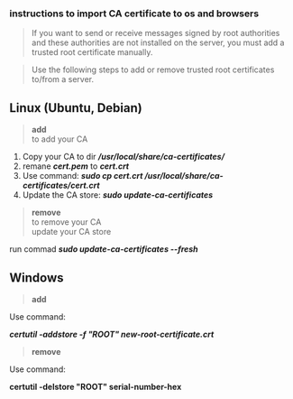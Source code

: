 ### instructions to import __CA certificate__ to __os__ and __browsers__


> If you want to send or receive messages signed by root authorities and these authorities are not installed on the server, you must add a trusted root certificate manually.

> Use the following steps to add or remove trusted root certificates to/from a server.


## Linux (Ubuntu, Debian)

> __add__<br>
to add your CA
1. Copy your CA to dir ___/usr/local/share/ca-certificates/___
2. remane ___cert.pem___ to ___cert.crt___
3. Use command: ___sudo cp cert.crt /usr/local/share/ca-certificates/cert.crt___
4. Update the CA store: ___sudo update-ca-certificates___

> __remove__ <br>
    to remove your CA<br>
    update your CA store

run commad ___sudo update-ca-certificates --fresh___


## Windows

> __add__

Use command:

___certutil -addstore -f "ROOT" new-root-certificate.crt___

> __remove__

Use command:

__certutil -delstore "ROOT" serial-number-hex__

